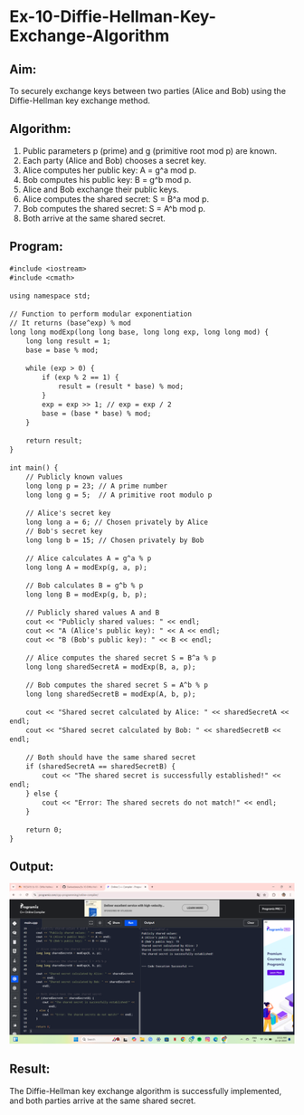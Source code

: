 # Ex-10-Diffie-Hellman-Key-Exchange-Algorithm

## Aim:
To securely exchange keys between two parties (Alice and Bob) using the Diffie-Hellman key exchange method.

## Algorithm:

1. Public parameters p (prime) and g (primitive root mod p) are known.
2. Each party (Alice and Bob) chooses a secret key.
3. Alice computes her public key: A = g^a mod p.
4. Bob computes his public key: B = g^b mod p.
5. Alice and Bob exchange their public keys.
6. Alice computes the shared secret: S = B^a mod p.
7. Bob computes the shared secret: S = A^b mod p.
8. Both arrive at the same shared secret.

## Program:

```
#include <iostream>
#include <cmath>

using namespace std;

// Function to perform modular exponentiation
// It returns (base^exp) % mod
long long modExp(long long base, long long exp, long long mod) {
    long long result = 1;
    base = base % mod;
    
    while (exp > 0) {
        if (exp % 2 == 1) {
            result = (result * base) % mod;
        }
        exp = exp >> 1; // exp = exp / 2
        base = (base * base) % mod;
    }
    
    return result;
}

int main() {
    // Publicly known values
    long long p = 23; // A prime number
    long long g = 5;  // A primitive root modulo p

    // Alice's secret key
    long long a = 6; // Chosen privately by Alice
    // Bob's secret key
    long long b = 15; // Chosen privately by Bob

    // Alice calculates A = g^a % p
    long long A = modExp(g, a, p);

    // Bob calculates B = g^b % p
    long long B = modExp(g, b, p);

    // Publicly shared values A and B
    cout << "Publicly shared values: " << endl;
    cout << "A (Alice's public key): " << A << endl;
    cout << "B (Bob's public key): " << B << endl;

    // Alice computes the shared secret S = B^a % p
    long long sharedSecretA = modExp(B, a, p);

    // Bob computes the shared secret S = A^b % p
    long long sharedSecretB = modExp(A, b, p);

    cout << "Shared secret calculated by Alice: " << sharedSecretA << endl;
    cout << "Shared secret calculated by Bob: " << sharedSecretB << endl;

    // Both should have the same shared secret
    if (sharedSecretA == sharedSecretB) {
        cout << "The shared secret is successfully established!" << endl;
    } else {
        cout << "Error: The shared secrets do not match!" << endl;
    }

    return 0;
}
```
## Output:
![alt text](<Screenshot 2024-10-21 102120.png>)

## Result:
The Diffie-Hellman key exchange algorithm is successfully implemented, and both parties arrive at the same shared secret.
